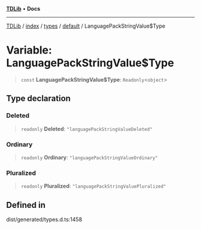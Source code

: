 [**TDLib**](../../../../../../README.md) • **Docs**

***

[TDLib](../../../../../../modules.md) / [index](../../../../../README.md) / [types](../../../README.md) / [default](../README.md) / LanguagePackStringValue$Type

# Variable: LanguagePackStringValue$Type

> `const` **LanguagePackStringValue$Type**: `Readonly`\<`object`\>

## Type declaration

### Deleted

> `readonly` **Deleted**: `"languagePackStringValueDeleted"`

### Ordinary

> `readonly` **Ordinary**: `"languagePackStringValueOrdinary"`

### Pluralized

> `readonly` **Pluralized**: `"languagePackStringValuePluralized"`

## Defined in

dist/generated/types.d.ts:1458
